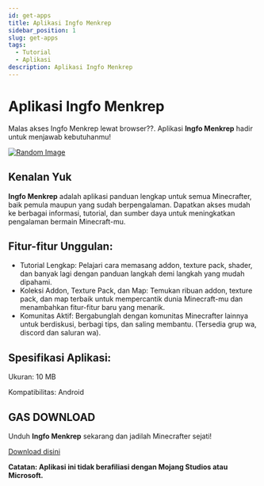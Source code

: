 ```yaml
---
id: get-apps
title: Aplikasi Ingfo Menkrep
sidebar_position: 1
slug: get-apps
tags:
  - Tutorial
  - Aplikasi
description: Aplikasi Ingfo Menkrep
---
```

# Aplikasi Ingfo Menkrep

Malas akses Ingfo Menkrep lewat browser??. Aplikasi **Ingfo Menkrep** hadir untuk menjawab kebutuhanmu!

[![Random Image](https://imapi.ingfomenkrep.my.id/random-image-url)](https://imapi.ingfomenkrep.my.id/random-link)

## Kenalan Yuk
**Ingfo Menkrep** adalah aplikasi panduan lengkap untuk semua Minecrafter, baik pemula maupun yang sudah berpengalaman. Dapatkan akses mudah ke berbagai informasi, tutorial, dan sumber daya untuk meningkatkan pengalaman bermain Minecraft-mu.

## Fitur-fitur Unggulan:

- Tutorial Lengkap: Pelajari cara memasang addon, texture pack, shader, dan banyak lagi dengan panduan langkah demi langkah yang mudah dipahami.
- Koleksi Addon, Texture Pack, dan Map: Temukan ribuan addon, texture pack, dan map terbaik untuk mempercantik dunia Minecraft-mu dan menambahkan fitur-fitur baru yang menarik.
- Komunitas Aktif: Bergabunglah dengan komunitas Minecrafter lainnya untuk berdiskusi, berbagi tips, dan saling membantu. (Tersedia grup wa, discord dan saluran wa).

## Spesifikasi Aplikasi:

Ukuran: 10 MB

Kompatibilitas: Android

## GAS DOWNLOAD

Unduh **Ingfo Menkrep** sekarang dan jadilah Minecrafter sejati!

[Download disini](https://www.mediafire.com/file/h431t5t5h9atozb/ingfo-menkrep-apps.apk/file)

**Catatan: Aplikasi ini tidak berafiliasi dengan Mojang Studios atau Microsoft.**